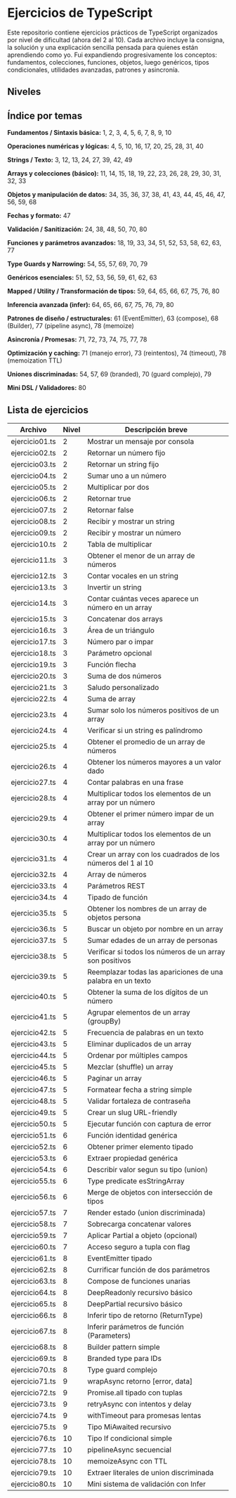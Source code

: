 # Ejercicios de TypeScript

Este repositorio contiene ejercicios prácticos de TypeScript organizados por nivel de dificultad (ahora del 2 al 10). Cada archivo incluye la consigna, la solución y una explicación sencilla pensada para quienes están aprendiendo como yo. Fui expandiendo progresivamente los conceptos: fundamentos, colecciones, funciones, objetos, luego genéricos, tipos condicionales, utilidades avanzadas, patrones y asincronía.

## Niveles
## Índice por temas

**Fundamentos / Sintaxis básica:** 1, 2, 3, 4, 5, 6, 7, 8, 9, 10

**Operaciones numéricas y lógicas:** 4, 5, 10, 16, 17, 20, 25, 28, 31, 40

**Strings / Texto:** 3, 12, 13, 24, 27, 39, 42, 49

**Arrays y colecciones (básico):** 11, 14, 15, 18, 19, 22, 23, 26, 28, 29, 30, 31, 32, 33

**Objetos y manipulación de datos:** 34, 35, 36, 37, 38, 41, 43, 44, 45, 46, 47, 56, 59, 68

**Fechas y formato:** 47

**Validación / Sanitización:** 24, 38, 48, 50, 70, 80

**Funciones y parámetros avanzados:** 18, 19, 33, 34, 51, 52, 53, 58, 62, 63, 77

**Type Guards y Narrowing:** 54, 55, 57, 69, 70, 79

**Genéricos esenciales:** 51, 52, 53, 56, 59, 61, 62, 63

**Mapped / Utility / Transformación de tipos:** 59, 64, 65, 66, 67, 75, 76, 80

**Inferencia avanzada (infer):** 64, 65, 66, 67, 75, 76, 79, 80

**Patrones de diseño / estructurales:** 61 (EventEmitter), 63 (compose), 68 (Builder), 77 (pipeline async), 78 (memoize)

**Asincronía / Promesas:** 71, 72, 73, 74, 75, 77, 78

**Optimización y caching:** 71 (manejo error), 73 (reintentos), 74 (timeout), 78 (memoization TTL)

**Uniones discriminadas:** 54, 57, 69 (branded), 70 (guard complejo), 79

**Mini DSL / Validadores:** 80

## Lista de ejercicios

| Archivo         | Nivel | Descripción breve                                 |
|-----------------|-------|--------------------------------------------------|
| ejercicio01.ts  | 2     | Mostrar un mensaje por consola                   |
| ejercicio02.ts  | 2     | Retornar un número fijo                          |
| ejercicio03.ts  | 2     | Retornar un string fijo                          |
| ejercicio04.ts  | 2     | Sumar uno a un número                            |
| ejercicio05.ts  | 2     | Multiplicar por dos                              |
| ejercicio06.ts  | 2     | Retornar true                                    |
| ejercicio07.ts  | 2     | Retornar false                                   |
| ejercicio08.ts  | 2     | Recibir y mostrar un string                      |
| ejercicio09.ts  | 2     | Recibir y mostrar un número                      |
| ejercicio10.ts  | 2     | Tabla de multiplicar                             |
| ejercicio11.ts  | 3     | Obtener el menor de un array de números          |
| ejercicio12.ts  | 3     | Contar vocales en un string                      |
| ejercicio13.ts  | 3     | Invertir un string                               |
| ejercicio14.ts  | 3     | Contar cuántas veces aparece un número en un array|
| ejercicio15.ts  | 3     | Concatenar dos arrays                            |
| ejercicio16.ts  | 3     | Área de un triángulo                             |
| ejercicio17.ts  | 3     | Número par o impar                               |
| ejercicio18.ts  | 3     | Parámetro opcional                               |
| ejercicio19.ts  | 3     | Función flecha                                   |
| ejercicio20.ts  | 3     | Suma de dos números                              |
| ejercicio21.ts  | 3     | Saludo personalizado                             |
| ejercicio22.ts  | 4     | Suma de array                                    |
| ejercicio23.ts  | 4     | Sumar solo los números positivos de un array     |
| ejercicio24.ts  | 4     | Verificar si un string es palíndromo             |
| ejercicio25.ts  | 4     | Obtener el promedio de un array de números       |
| ejercicio26.ts  | 4     | Obtener los números mayores a un valor dado      |
| ejercicio27.ts  | 4     | Contar palabras en una frase                     |
| ejercicio28.ts  | 4     | Multiplicar todos los elementos de un array por un número |
| ejercicio29.ts  | 4     | Obtener el primer número impar de un array       |
| ejercicio30.ts  | 4     | Multiplicar todos los elementos de un array por un número |
| ejercicio31.ts  | 4     | Crear un array con los cuadrados de los números del 1 al 10 |
| ejercicio32.ts  | 4     | Array de números                                 |
| ejercicio33.ts  | 4     | Parámetros REST                                  |
| ejercicio34.ts  | 4     | Tipado de función                                |
| ejercicio35.ts  | 5     | Obtener los nombres de un array de objetos persona|
| ejercicio36.ts  | 5     | Buscar un objeto por nombre en un array          |
| ejercicio37.ts  | 5     | Sumar edades de un array de personas             |
| ejercicio38.ts  | 5     | Verificar si todos los números de un array son positivos |
| ejercicio39.ts  | 5     | Reemplazar todas las apariciones de una palabra en un texto |
| ejercicio40.ts  | 5     | Obtener la suma de los dígitos de un número      |
| ejercicio41.ts  | 5     | Agrupar elementos de un array (groupBy)          |
| ejercicio42.ts  | 5     | Frecuencia de palabras en un texto               |
| ejercicio43.ts  | 5     | Eliminar duplicados de un array                  |
| ejercicio44.ts  | 5     | Ordenar por múltiples campos                     |
| ejercicio45.ts  | 5     | Mezclar (shuffle) un array                       |
| ejercicio46.ts  | 5     | Paginar un array                                 |
| ejercicio47.ts  | 5     | Formatear fecha a string simple                  |
| ejercicio48.ts  | 5     | Validar fortaleza de contraseña                  |
| ejercicio49.ts  | 5     | Crear un slug URL-friendly                       |
| ejercicio50.ts  | 5     | Ejecutar función con captura de error            |
| ejercicio51.ts  | 6     | Función identidad genérica                       |
| ejercicio52.ts  | 6     | Obtener primer elemento tipado                   |
| ejercicio53.ts  | 6     | Extraer propiedad genérica                       |
| ejercicio54.ts  | 6     | Describir valor segun su tipo (union)            |
| ejercicio55.ts  | 6     | Type predicate esStringArray                     |
| ejercicio56.ts  | 6     | Merge de objetos con intersección de tipos       |
| ejercicio57.ts  | 7     | Render estado (union discriminada)               |
| ejercicio58.ts  | 7     | Sobrecarga concatenar valores                    |
| ejercicio59.ts  | 7     | Aplicar Partial a objeto (opcional)              |
| ejercicio60.ts  | 7     | Acceso seguro a tupla con flag                   |
| ejercicio61.ts  | 8     | EventEmitter tipado                              |
| ejercicio62.ts  | 8     | Currificar función de dos parámetros             |
| ejercicio63.ts  | 8     | Compose de funciones unarias                     |
| ejercicio64.ts  | 8     | DeepReadonly recursivo básico                    |
| ejercicio65.ts  | 8     | DeepPartial recursivo básico                     |
| ejercicio66.ts  | 8     | Inferir tipo de retorno (ReturnType)             |
| ejercicio67.ts  | 8     | Inferir parámetros de función (Parameters)       |
| ejercicio68.ts  | 8     | Builder pattern simple                           |
| ejercicio69.ts  | 8     | Branded type para IDs                            |
| ejercicio70.ts  | 8     | Type guard complejo                              |
| ejercicio71.ts  | 9     | wrapAsync retorno [error, data]                  |
| ejercicio72.ts  | 9     | Promise.all tipado con tuplas                    |
| ejercicio73.ts  | 9     | retryAsync con intentos y delay                  |
| ejercicio74.ts  | 9     | withTimeout para promesas lentas                 |
| ejercicio75.ts  | 9     | Tipo MiAwaited recursivo                         |
| ejercicio76.ts  | 10    | Tipo If condicional simple                       |
| ejercicio77.ts  | 10    | pipelineAsync secuencial                         |
| ejercicio78.ts  | 10    | memoizeAsync con TTL                             |
| ejercicio79.ts  | 10    | Extraer literales de union discriminada          |
| ejercicio80.ts  | 10    | Mini sistema de validación con Infer             |
